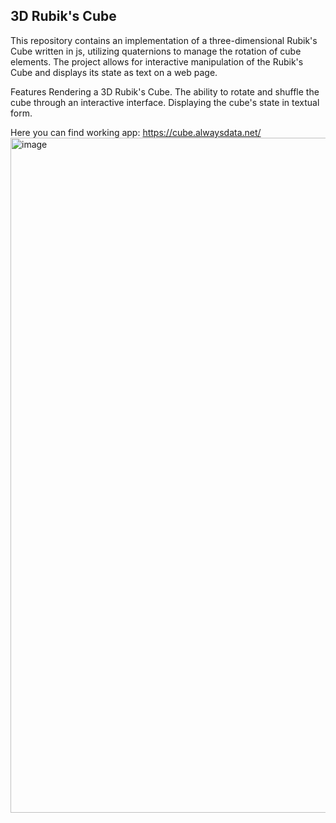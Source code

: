 ## 3D Rubik's Cube 

This repository contains an implementation of a three-dimensional Rubik's Cube written in js, utilizing quaternions to manage the rotation of cube elements. The project allows for interactive manipulation of the Rubik's Cube and displays its state as text on a web page.

Features
Rendering a 3D Rubik's Cube.
The ability to rotate and shuffle the cube through an interactive interface.
Displaying the cube's state in textual form.

Here you can find working app: https://cube.alwaysdata.net/
<img width="1080" alt="image" src="https://github.com/kamilczysko/character-cube/assets/24653592/aceee3df-61f2-4e65-bc38-95da036628e0">

